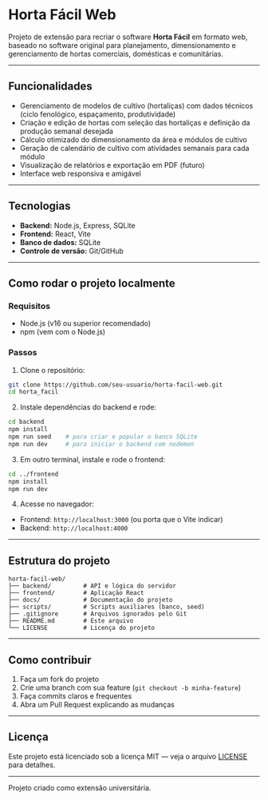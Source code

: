 # Horta Fácil Web

Projeto de extensão para recriar o software **Horta Fácil** em formato web, baseado no software original para planejamento, dimensionamento e gerenciamento de hortas comerciais, domésticas e comunitárias.

---

## Funcionalidades

- Gerenciamento de modelos de cultivo (hortaliças) com dados técnicos (ciclo fenológico, espaçamento, produtividade)
- Criação e edição de hortas com seleção das hortaliças e definição da produção semanal desejada
- Cálculo otimizado do dimensionamento da área e módulos de cultivo
- Geração de calendário de cultivo com atividades semanais para cada módulo
- Visualização de relatórios e exportação em PDF (futuro)
- Interface web responsiva e amigável

---

## Tecnologias

- **Backend:** Node.js, Express, SQLite  
- **Frontend:** React, Vite  
- **Banco de dados:** SQLite  
- **Controle de versão:** Git/GitHub

---

## Como rodar o projeto localmente

### Requisitos

- Node.js (v16 ou superior recomendado)
- npm (vem com o Node.js)

### Passos

1. Clone o repositório:

```bash
git clone https://github.com/seu-usuario/horta-facil-web.git
cd horta_facil
````

2. Instale dependências do backend e rode:

```bash
cd backend
npm install
npm run seed    # para criar e popular o banco SQLite
npm run dev     # para iniciar o backend com nodemon
```

3. Em outro terminal, instale e rode o frontend:

```bash
cd ../frontend
npm install
npm run dev
```

4. Acesse no navegador:

* Frontend: `http://localhost:3000` (ou porta que o Vite indicar)
* Backend: `http://localhost:4000`

---

## Estrutura do projeto

```
horta-facil-web/
├── backend/         # API e lógica do servidor
├── frontend/        # Aplicação React
├── docs/            # Documentação do projeto
├── scripts/         # Scripts auxiliares (banco, seed)
├── .gitignore       # Arquivos ignorados pelo Git
├── README.md        # Este arquivo
└── LICENSE          # Licença do projeto
```

---

## Como contribuir

1. Faça um fork do projeto
2. Crie uma branch com sua feature (`git checkout -b minha-feature`)
3. Faça commits claros e frequentes
4. Abra um Pull Request explicando as mudanças

---

## Licença

Este projeto está licenciado sob a licença MIT — veja o arquivo [LICENSE](LICENSE) para detalhes.

---
Projeto criado como extensão universitária.
